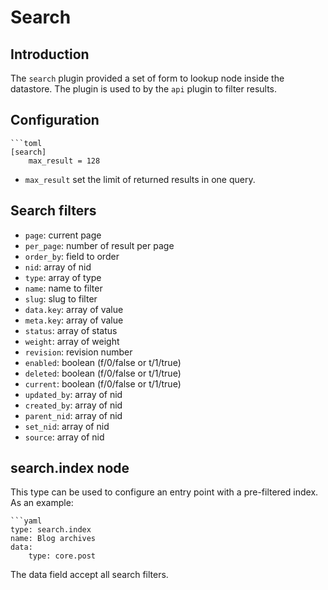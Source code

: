 # Search

## Introduction

The `search` plugin provided a set of form to lookup node inside the datastore. The plugin is used to by the `api`
plugin to filter results.

## Configuration

    ```toml
    [search]
        max_result = 128

-   `max_result` set the limit of returned results in one query.

## Search filters

-   `page`: current page
-   `per_page`: number of result per page
-   `order_by`: field to order
-   `nid`: array of nid
-   `type`: array of type
-   `name`: name to filter
-   `slug`: slug to filter
-   `data.key`: array of value
-   `meta.key`: array of value
-   `status`: array of status
-   `weight`: array of weight
-   `revision`: revision number
-   `enabled`: boolean (f/0/false or t/1/true)
-   `deleted`: boolean (f/0/false or t/1/true)
-   `current`: boolean (f/0/false or t/1/true)
-   `updated_by`: array of nid
-   `created_by`: array of nid
-   `parent_nid`: array of nid
-   `set_nid`: array of nid
-   `source`: array of nid

## search.index node

This type can be used to configure an entry point with a pre-filtered index. As an example:

    ```yaml
    type: search.index
    name: Blog archives
    data:
        type: core.post

The data field accept all search filters.
